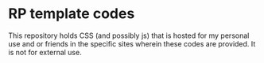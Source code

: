 # RP template codes
This repository holds CSS (and possibly js) that is hosted for my personal use and or friends in the specific sites wherein these codes are provided. It is not for external use.
